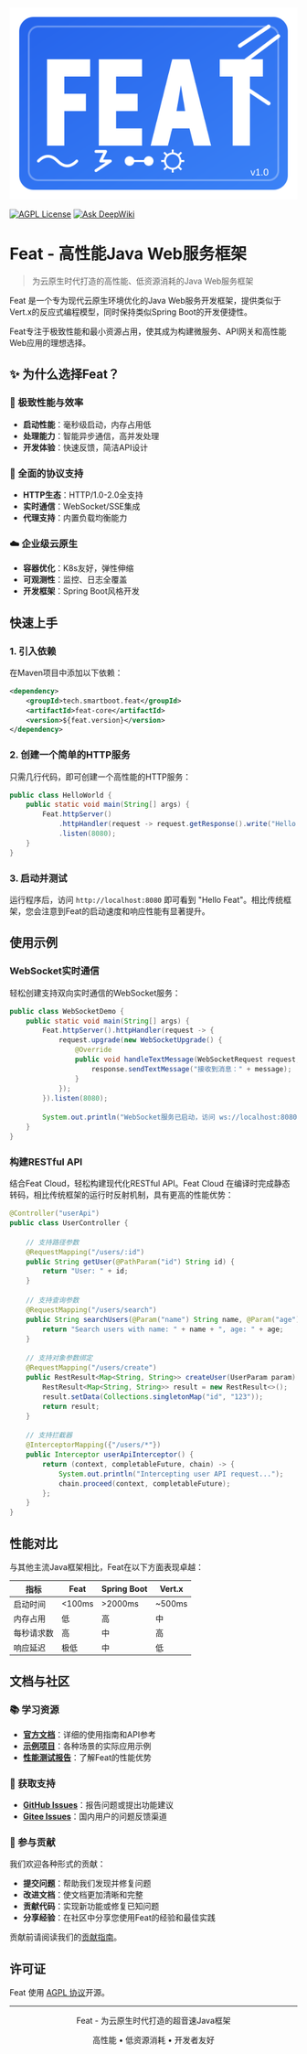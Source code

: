 
![Logo](feat_rect_logo.svg)

[![AGPL License](https://img.shields.io/badge/license-AGPL-blue.svg)](http://www.gnu.org/licenses/agpl-3.0)
[![Ask DeepWiki](https://deepwiki.com/badge.svg)](https://deepwiki.com/smartboot/feat)

# Feat - 高性能Java Web服务框架

> 为云原生时代打造的高性能、低资源消耗的Java Web服务框架

Feat 是一个专为现代云原生环境优化的Java Web服务开发框架，提供类似于Vert.x的反应式编程模型，同时保持类似Spring Boot的开发便捷性。

Feat专注于极致性能和最小资源占用，使其成为构建微服务、API网关和高性能Web应用的理想选择。

## ✨ 为什么选择Feat？

### 🚀 极致性能与效率

- **启动性能**：毫秒级启动，内存占用低
- **处理能力**：智能异步通信，高并发处理
- **开发体验**：快速反馈，简洁API设计

### 🔌 全面的协议支持

- **HTTP生态**：HTTP/1.0-2.0全支持
- **实时通信**：WebSocket/SSE集成
- **代理支持**：内置负载均衡能力

### ☁️ 企业级云原生

- **容器优化**：K8s友好，弹性伸缩
- **可观测性**：监控、日志全覆盖
- **开发框架**：Spring Boot风格开发


## 快速上手

### 1. 引入依赖

在Maven项目中添加以下依赖：

```xml
<dependency>
    <groupId>tech.smartboot.feat</groupId>
    <artifactId>feat-core</artifactId>
    <version>${feat.version}</version>
</dependency>
```

### 2. 创建一个简单的HTTP服务

只需几行代码，即可创建一个高性能的HTTP服务：

```java
public class HelloWorld {
    public static void main(String[] args) {
        Feat.httpServer()
            .httpHandler(request -> request.getResponse().write("Hello Feat"))
            .listen(8080);
    }
}
```

### 3. 启动并测试

运行程序后，访问 `http://localhost:8080` 即可看到 "Hello Feat"。相比传统框架，您会注意到Feat的启动速度和响应性能有显著提升。

## 使用示例

### WebSocket实时通信

轻松创建支持双向实时通信的WebSocket服务：

```java
public class WebSocketDemo {
    public static void main(String[] args) {
        Feat.httpServer().httpHandler(request -> {
            request.upgrade(new WebSocketUpgrade() {
                @Override
                public void handleTextMessage(WebSocketRequest request, WebSocketResponse response, String message) {
                    response.sendTextMessage("接收到消息：" + message);
                }
            });
        }).listen(8080);
        
        System.out.println("WebSocket服务已启动，访问 ws://localhost:8080");
    }
}
```

### 构建RESTful API

结合Feat Cloud，轻松构建现代化RESTful API。Feat Cloud 在编译时完成静态转码，相比传统框架的运行时反射机制，具有更高的性能优势：

```java
@Controller("userApi")
public class UserController {
    
    // 支持路径参数
    @RequestMapping("/users/:id")
    public String getUser(@PathParam("id") String id) {
        return "User: " + id;
    }
    
    // 支持查询参数
    @RequestMapping("/users/search")
    public String searchUsers(@Param("name") String name, @Param("age") int age) {
        return "Search users with name: " + name + ", age: " + age;
    }
    
    // 支持对象参数绑定
    @RequestMapping("/users/create")
    public RestResult<Map<String, String>> createUser(UserParam param) {
        RestResult<Map<String, String>> result = new RestResult<>();
        result.setData(Collections.singletonMap("id", "123"));
        return result;
    }
    
    // 支持拦截器
    @InterceptorMapping({"/users/*"})
    public Interceptor userApiInterceptor() {
        return (context, completableFuture, chain) -> {
            System.out.println("Intercepting user API request...");
            chain.proceed(context, completableFuture);
        };
    }
}
```

## 性能对比

与其他主流Java框架相比，Feat在以下方面表现卓越：

| 指标 | Feat | Spring Boot | Vert.x |
|------|------|-------------|--------|
| 启动时间 | <100ms | >2000ms | ~500ms |
| 内存占用 | 低 | 高 | 中 |
| 每秒请求数 | 高 | 中 | 高 |
| 响应延迟 | 极低 | 中 | 低 |

## 文档与社区

### 📚 学习资源

- **[官方文档](https://smartboot.tech/feat)**：详细的使用指南和API参考
- **[示例项目](https://gitee.com/smartboot/feat/tree/master/feat-test)**：各种场景的实际应用示例
- **[性能测试报告](https://smartboot.tech/feat/guides/benchmark/)**：了解Feat的性能优势

### 💬 获取支持

- **[GitHub Issues](https://github.com/smartboot/feat/issues)**：报告问题或提出功能建议
- **[Gitee Issues](https://gitee.com/smartboot/feat/issues)**：国内用户的问题反馈渠道

### 🤝 参与贡献

我们欢迎各种形式的贡献：

- **提交问题**：帮助我们发现并修复问题
- **改进文档**：使文档更加清晰和完整
- **贡献代码**：实现新功能或修复已知问题
- **分享经验**：在社区中分享您使用Feat的经验和最佳实践

贡献前请阅读我们的[贡献指南](CONTRIBUTING.md)。

## 许可证

Feat 使用 [AGPL 协议](LICENSE)开源。

---

<p align="center">Feat - 为云原生时代打造的超音速Java框架</p>
<p align="center">高性能 • 低资源消耗 • 开发者友好</p>